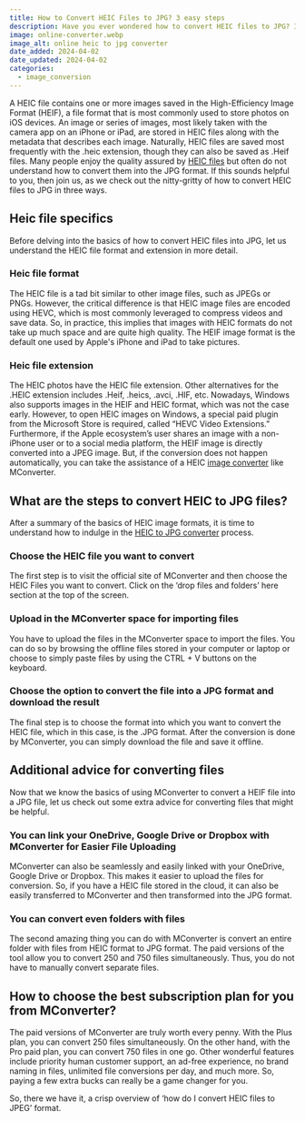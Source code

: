 ```yaml
---
title: How to Convert HEIC Files to JPG? 3 easy steps
description: Have you ever wondered how to convert HEIC files to JPG? In this article you will find 3 easy steps to guide you through the process!
image: online-converter.webp
image_alt: online heic to jpg converter
date_added: 2024-04-02
date_updated: 2024-04-02
categories:
  - image_conversion
---
```


A HEIC file contains one or more images saved in the High-Efficiency Image Format (HEIF), a file format that is most commonly used to store photos on iOS devices. An image or series of images, most likely taken with the camera app on an iPhone or iPad, are stored in HEIC files along with the metadata that describes each image. Naturally, HEIC files are saved most frequently with the .heic extension, though they can also be saved as .Heif files. Many people enjoy the quality assured by [HEIC files](https://mconverter.eu/convert/heic/) but often do not understand how to convert them into the JPG format. If this sounds helpful to you, then join us, as we check out the nitty-gritty of how to convert HEIC files to JPG in three ways.

## Heic file specifics
Before delving into the basics of how to convert HEIC files into JPG, let us understand the HEIC file format and extension in more detail.

### Heic file format

The HEIC file is a tad bit similar to other image files, such as JPEGs or PNGs. However, the critical difference is that HEIC image files are encoded using HEVC, which is most commonly leveraged to compress videos and save data. So, in practice, this implies that images with HEIC formats do not take up much space and are quite high quality. The HEIF image format is the default one used by Apple's iPhone and iPad to take pictures.

### Heic file extension

The HEIC photos have the HEIC file extension. Other alternatives for the .HEIC extension includes .Heif, .heics, .avci, .HIF, etc. Nowadays, Windows also supports images in the HEIF and HEIC format, which was not the case early. However, to open HEIC images on Windows, a special paid plugin from the Microsoft Store is required, called “HEVC Video Extensions.”
Furthermore, if the Apple ecosystem’s user shares an image with a non-iPhone user or to a social media platform, the HEIF image is directly converted into a JPEG image. But, if the conversion does not happen automatically, you can take the assistance of a HEIC [image converter](https://mconverter.eu/converter/image/) like MConverter.

## What are the steps to convert HEIC to JPG files?
After a summary of the basics of HEIC image formats, it is time to understand how to indulge in the [HEIC to JPG converter](https://mconverter.eu/convert/heic/jpg/) process. 

### Choose the HEIC file you want to convert

The first step is to visit the official site of MConverter and then choose the HEIC Files you want to convert. Click on the ‘drop files and folders’ here section at the top of the screen.

### Upload in the MConverter space for importing files

You have to upload the files in the MConverter space to import the files. You can do so by browsing the offline files stored in your computer or laptop or choose to simply paste files by using the CTRL + V buttons on the keyboard.

### Choose the option to convert the file into a JPG format and download the result

The final step is to choose the format into which you want to convert the HEIC file, which in this case, is the .JPG format. After the conversion is done by MConverter, you can simply download the file and save it offline.

## Additional advice for converting files

Now that we know the basics of using MConverter to convert a HEIF file into a JPG file, let us check out some extra advice for converting files that might be helpful.

### You can link your OneDrive, Google Drive or Dropbox with MConverter for Easier File Uploading

MConverter can also be seamlessly and easily linked with your OneDrive, Google Drive or Dropbox. This makes it easier to upload the files for conversion. So, if you have a HEIC file stored in the cloud, it can also be easily transferred to MConverter and then transformed into the JPG format.

### You can convert even folders with files

The second amazing thing you can do with MConverter is convert an entire folder with files from HEIC format to JPG format. The paid versions of the tool allow you to convert 250 and 750 files simultaneously. Thus, you do not have to manually convert separate files.

## How to choose the best subscription plan for you from MConverter?

The paid versions of MConverter are truly worth every penny. With the Plus plan, you can convert 250 files simultaneously. On the other hand, with the Pro paid plan, you can convert 750 files in one go. Other wonderful features include priority human customer support, an ad-free experience, no brand naming in files, unlimited file conversions per day, and much more. So, paying a few extra bucks can really be a game changer for you.

So, there we have it, a crisp overview of ‘how do I convert HEIC files to JPEG’ format.

